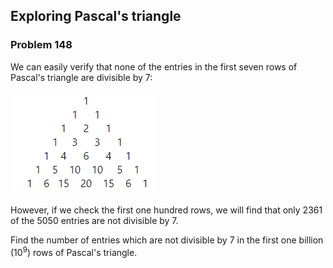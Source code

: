 ﻿## Exploring Pascal's triangle
### Problem 148

We can easily verify that none of the entries in the first seven rows of Pascal's triangle are divisible by 7:

![Pascal triangle](images/pascal.triangle.png)

However, if we check the first one hundred rows, we will find that only 2361 of the 5050 entries are not divisible by 7.

Find the number of entries which are not divisible by 7 in the first one billion (10<sup>9</sup>) rows of Pascal's triangle.
